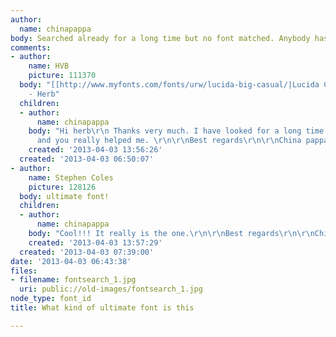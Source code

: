 ```yaml
---
author:
  name: chinapappa
body: Searched already for a long time but no font matched. Anybody has an idea?
comments:
- author:
    name: HVB
    picture: 111370
  body: "[[http://www.myfonts.com/fonts/urw/lucida-big-casual/|Lucida Casual]] \r\n
    - Herb"
  children:
  - author:
      name: chinapappa
    body: "Hi herb\r\n Thanks very much. I have looked for a long time for this font
      and you really helped me. \r\n\r\nBest regards\r\n\r\nChina pappa"
    created: '2013-04-03 13:56:26'
  created: '2013-04-03 06:50:07'
- author:
    name: Stephen Coles
    picture: 128126
  body: ultimate font!
  children:
  - author:
      name: chinapappa
    body: "Cool!!! It really is the one.\r\n\r\nBest regards\r\n\r\nChina pappa"
    created: '2013-04-03 13:57:29'
  created: '2013-04-03 07:39:00'
date: '2013-04-03 06:43:38'
files:
- filename: fontsearch_1.jpg
  uri: public://old-images/fontsearch_1.jpg
node_type: font_id
title: What kind of ultimate font is this

---
```

